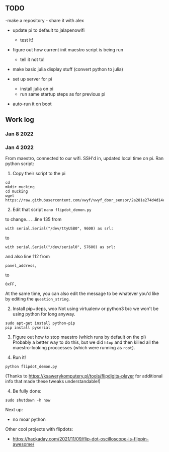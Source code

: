 ## TODO

-make a repository
    - share it with alex

- update pi to default to jalapenowifi
  - test it!
- figure out how current init maestro script is being run
    - tell it not to!

- make basic julia display stuff (convert python to julia)

- set up server for pi
  - install julia on pi
  - run same startup steps as for previous pi
- auto-run it on boot


## Work log

### Jan 8 2022



### Jan 4 2022

From maestro, connected to our wifi.
SSH'd in, updated local time on pi.
Ran python script:

1. Copy their script to the pi
```
cd
mkdir mucking
cd mucking
wget https://raw.githubusercontent.com/vwyf/vwyf_door_sensor/2a281e274d4d14e7d020158d55fd5dc94bfccd13/flipdot_demon.py
```

2. Edit that script
`nano flipdot_demon.py`

to change...
...line 135 from
```
with serial.Serial("/dev/ttyUSB0", 9600) as srl:
```
to
```
with serial.Serial("/dev/serial0", 57600) as srl:
```
and also line 112 from
```
panel_address,
```
to
```
0xFF,
```
At the same time, you can also edit the message to be whatever you'd like by editing the `question_string`.


2. Install pip+deps, woo
Not using virtualenv or python3 b/c we won't be using python for long anyway.
```
sudo apt-get install python-pip
pip install pyserial
```

3. Figure out how to stop maestro (which runs by default on the pi)
Probably a better way to do this, but we did `htop` and then killed all the maestro-looking proccesses (which were running as `root`).

3. Run it!
```
python flipdot_demon.py
```

(Thanks to https://ksawerykomputery.pl/tools/flipdigits-player for additional info that made these tweaks understandable!)

4. Be fully done:
```
sudo shutdown -h now
```

Next up:
- no moar python

Other cool projects with flipdots:
- https://hackaday.com/2021/11/09/flip-dot-oscilloscope-is-flippin-awesome/

